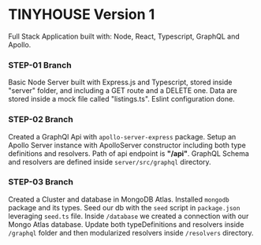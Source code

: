 # TINYHOUSE Version 1

Full Stack Application built with: Node, React, Typescript, GraphQL and Apollo.

### STEP-01 Branch
Basic Node Server built with Express.js and Typescript, stored inside "server" folder, and including a GET route and a DELETE one. Data are stored inside a mock file called "listings.ts". Eslint configuration done.

### STEP-02 Branch
Created a GraphQl Api with `apollo-server-express` package. Setup an Apollo Server instance with ApolloServer constructor including both type definitions and resolvers. Path of api endpoint is **"/api"**. GraphQL Schema and resolvers are defined inside `server/src/graphql` directory.

### STEP-03 Branch
Created a Cluster and database in MongoDB Atlas. Installed `mongodb` package and its types. Seed our db with the `seed` script in `package.json` leveraging `seed.ts` file. Inside `/database` we created a connection with our Mongo Atlas database. Update both typeDefinitions and resolvers inside `/graphql` folder and then modularized resolvers inside `/resolvers` directory.